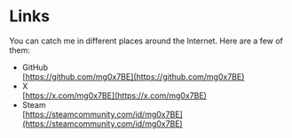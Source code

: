 # Links

You can catch me in different places around the Internet. Here are a few of them:

* GitHub  
[https://github.com/mg0x7BE](https://github.com/mg0x7BE)
* X  
[https://x.com/mg0x7BE](https://x.com/mg0x7BE)
* Steam  
[https://steamcommunity.com/id/mg0x7BE](https://steamcommunity.com/id/mg0x7BE)